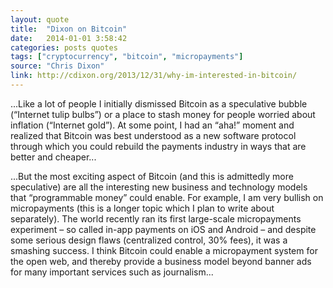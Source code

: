 ```yaml
---
layout: quote
title:  "Dixon on Bitcoin"
date:   2014-01-01 3:58:42
categories: posts quotes
tags: ["cryptocurrency", "bitcoin", "micropayments"]
source: "Chris Dixon"
link: http://cdixon.org/2013/12/31/why-im-interested-in-bitcoin/
---
```


...Like a lot of people I initially dismissed Bitcoin as a speculative bubble (“Internet tulip bulbs”) or a place to stash money for people worried about inflation (“Internet gold”). At some point, I had an “aha!” moment and realized that Bitcoin was best understood as a new software protocol through which you could rebuild the payments industry in ways that are better and cheaper...

...But the most exciting aspect of Bitcoin (and this is admittedly more speculative) are all the interesting new business and technology models that “programmable money” could enable. For example, I am very bullish on micropayments (this is a longer topic which I plan to write about separately). The world recently ran its first large-scale micropayments experiment – so called in-app payments on iOS and Android – and despite some serious design flaws (centralized control, 30% fees), it was a smashing success. I think Bitcoin could enable a micropayment system for the open web, and thereby provide a business model beyond banner ads for many important services such as journalism...
